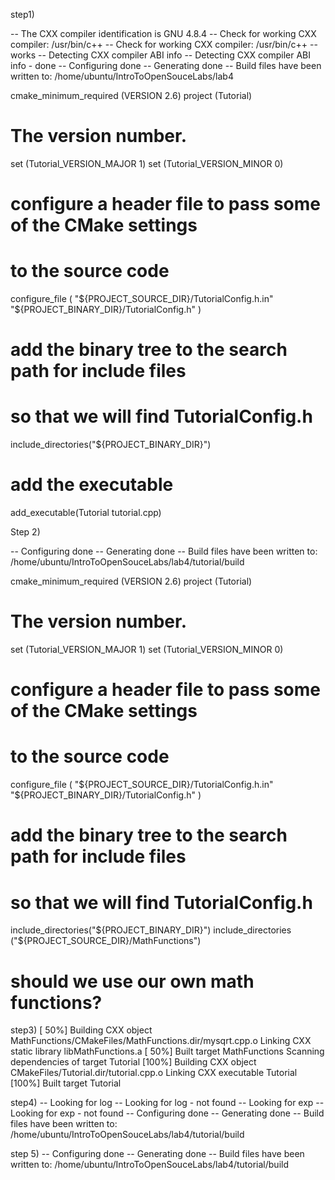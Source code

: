 step1)

-- The CXX compiler identification is GNU 4.8.4
-- Check for working CXX compiler: /usr/bin/c++
-- Check for working CXX compiler: /usr/bin/c++ -- works
-- Detecting CXX compiler ABI info
-- Detecting CXX compiler ABI info - done
-- Configuring done
-- Generating done
-- Build files have been written to: /home/ubuntu/IntroToOpenSouceLabs/lab4

cmake_minimum_required (VERSION 2.6)
project (Tutorial)
# The version number.
set (Tutorial_VERSION_MAJOR 1)
set (Tutorial_VERSION_MINOR 0)

# configure a header file to pass some of the CMake settings
# to the source code
configure_file (
  "${PROJECT_SOURCE_DIR}/TutorialConfig.h.in"
  "${PROJECT_BINARY_DIR}/TutorialConfig.h"
  )

# add the binary tree to the search path for include files
# so that we will find TutorialConfig.h
include_directories("${PROJECT_BINARY_DIR}")

# add the executable
add_executable(Tutorial tutorial.cpp)

Step 2)

-- Configuring done
-- Generating done
-- Build files have been written to: /home/ubuntu/IntroToOpenSouceLabs/lab4/tutorial/build


cmake_minimum_required (VERSION 2.6)
project (Tutorial)
# The version number.
set (Tutorial_VERSION_MAJOR 1)
set (Tutorial_VERSION_MINOR 0)

# configure a header file to pass some of the CMake settings
# to the source code
configure_file (
  "${PROJECT_SOURCE_DIR}/TutorialConfig.h.in"
  "${PROJECT_BINARY_DIR}/TutorialConfig.h"
  )

# add the binary tree to the search path for include files
# so that we will find TutorialConfig.h
include_directories("${PROJECT_BINARY_DIR}")
include_directories ("${PROJECT_SOURCE_DIR}/MathFunctions")

# should we use our own math functions?


step3)
[ 50%] Building CXX object MathFunctions/CMakeFiles/MathFunctions.dir/mysqrt.cpp.o
Linking CXX static library libMathFunctions.a
[ 50%] Built target MathFunctions
Scanning dependencies of target Tutorial
[100%] Building CXX object CMakeFiles/Tutorial.dir/tutorial.cpp.o
Linking CXX executable Tutorial
[100%] Built target Tutorial

step4)
-- Looking for log
-- Looking for log - not found
-- Looking for exp
-- Looking for exp - not found
-- Configuring done
-- Generating done
-- Build files have been written to: /home/ubuntu/IntroToOpenSouceLabs/lab4/tutorial/build

step 5)
-- Configuring done
-- Generating done
-- Build files have been written to: /home/ubuntu/IntroToOpenSouceLabs/lab4/tutorial/build


